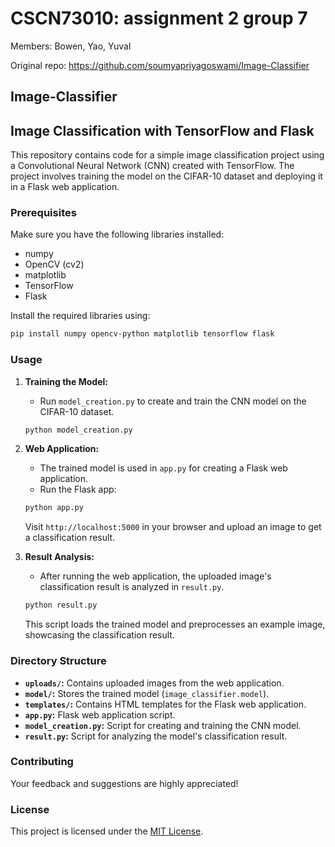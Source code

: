 # CSCN73010: assignment 2 group 7

Members: Bowen, Yao, Yuval

Original repo: https://github.com/soumyapriyagoswami/Image-Classifier

## Image-Classifier
## Image Classification with TensorFlow and Flask

This repository contains code for a simple image classification project using a Convolutional Neural Network (CNN) created with TensorFlow. The project involves training the model on the CIFAR-10 dataset and deploying it in a Flask web application.

### Prerequisites

Make sure you have the following libraries installed:

- numpy
- OpenCV (cv2)
- matplotlib
- TensorFlow
- Flask

Install the required libraries using:

```bash
pip install numpy opencv-python matplotlib tensorflow flask
```

### Usage

1. **Training the Model:**
   - Run `model_creation.py` to create and train the CNN model on the CIFAR-10 dataset.

   ```bash
   python model_creation.py
   ```

2. **Web Application:**
   - The trained model is used in `app.py` for creating a Flask web application.
   - Run the Flask app:

   ```bash
   python app.py
   ```

   Visit `http://localhost:5000` in your browser and upload an image to get a classification result.

3. **Result Analysis:**
   - After running the web application, the uploaded image's classification result is analyzed in `result.py`.

   ```bash
   python result.py
   ```

   This script loads the trained model and preprocesses an example image, showcasing the classification result.

### Directory Structure

- **`uploads/`:** Contains uploaded images from the web application.
- **`model/`:** Stores the trained model (`image_classifier.model`).
- **`templates/`:** Contains HTML templates for the Flask web application.
- **`app.py`:** Flask web application script.
- **`model_creation.py`:** Script for creating and training the CNN model.
- **`result.py`:** Script for analyzing the model's classification result.

### Contributing

 Your feedback and suggestions are highly appreciated!

### License

This project is licensed under the [MIT License](LICENSE).
